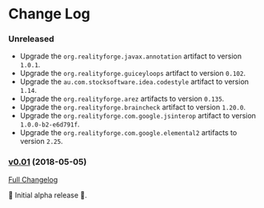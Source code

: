 # Change Log

### Unreleased

* Upgrade the `org.realityforge.javax.annotation` artifact to version `1.0.1`.
* Upgrade the `org.realityforge.guiceyloops` artifact to version `0.102`.
* Upgrade the `au.com.stocksoftware.idea.codestyle` artifact to version `1.14`.
* Upgrade the `org.realityforge.arez` artifacts to version `0.135`.
* Upgrade the `org.realityforge.braincheck` artifact to version `1.20.0`.
* Upgrade the `org.realityforge.com.google.jsinterop` artifact to version `1.0.0-b2-e6d791f`.
* Upgrade the `org.realityforge.com.google.elemental2` artifacts to version `2.25`.

### [v0.01](https://github.com/arez/arez-spytools/tree/v0.01) (2018-05-05)
[Full Changelog](https://github.com/arez/arez-spytools/compare/ebf754aa2709cbc9d8bb48e8461c3c20045b0aa6...v0.01)

 ‎🎉	Initial alpha release ‎🎉.
